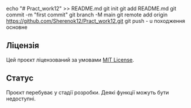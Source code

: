 echo "# Pract_work12" >> README.md 
git init 
git add README.md 
git commit -m "first commit" 
git branch -M main 
git remote add origin https://github.com/Sherenok12/Pract_work12.git
 git push - u походження основне
## Ліцензія
Цей проєкт ліцензований за умовами [MIT License](LICENSE).
## Статус
Проєкт перебуває у стадії розробки. Деякі функції можуть бути недоступні. 
